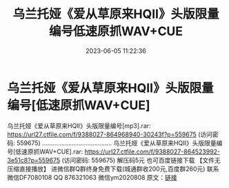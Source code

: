 ﻿---
title: 乌兰托娅《爱从草原来HQII》头版限量编号低速原抓WAV+CUE
date: 2023-06-05 11:22:36
categories: 新碟专辑、稀有等精品
tags: 华语中文
---
# 乌兰托娅《爱从草原来HQII》头版限量编号[低速原抓WAV+CUE]

乌兰托娅《爱从草原来HQII》头版限量编号[mp3].rar: https://url27.ctfile.com/f/9388027-864968940-30243f?p=559675
(访问密码: 559675)
........................................
乌兰托娅《爱从草原来HQII》头版限量编号[低速原抓WAV+CUE].rar: https://url27.ctfile.com/f/9388027-864523992-3e51c8?p=559675
(访问密码: 559675)
解压码5元
也可百度链接下载 【文件无压缩直接播放】
进微信群Q群终身免费下载(城通群收200元,百度群260元)
联系微信DF7080108 QQ 876321063
微信ym2020808
原文：[链接](https://blog.sina.com.cn/s/blog_1647c7e760103127g.html)